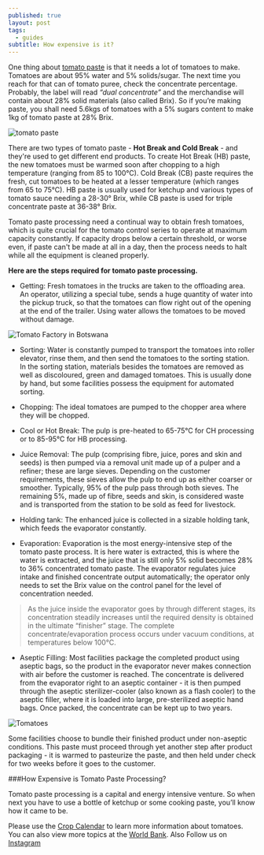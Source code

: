 ```yaml
---
published: true
layout: post
tags:
  - guides
subtitle: How expensive is it?
---
```

One thing about [tomato paste](http://www.tomatojos.net/08-tomato-paste-processing/)  is that it needs a lot of tomatoes to make. Tomatoes are about 95% water and 5% solids/sugar. The next time you reach for that can of tomato puree, check the concentrate percentage. Probably, the label will read *“dual concentrate”* and the merchandise will contain about 28% solid materials (also called Brix). So if you’re making paste, you shall need 5.6kgs of tomatoes with a 5% sugars content to make 1kg of tomato paste at 28% Brix.

![tomato paste](https://upload.wikimedia.org/wikipedia/commons/thumb/e/e8/Tomato_paste_on_spoon.jpg/800px-Tomato_paste_on_spoon.jpg?1538136946250 "Tomato Paste")

There are two types of tomato paste - **Hot Break and Cold Break** - and they're used to get different end products. To create Hot Break (HB) paste, the new tomatoes must be warmed soon after chopping to a high temperature (ranging from 85 to 100°C). Cold Break (CB) paste requires the fresh, cut tomatoes to be heated at a lesser temperature (which ranges from 65 to 75°C). HB paste is usually used for ketchup and various types of tomato sauce needing a 28-30° Brix, while CB paste is used for triple concentrate paste at 36-38° Brix.

Tomato paste processing need a continual way to obtain fresh tomatoes, which is quite crucial for the tomato control series to operate at maximum capacity constantly. If capacity drops below a certain threshold, or worse even, if paste can't be made at all in a day, then the process needs to halt while all the equipment is cleaned properly. 

**Here are the steps required for tomato paste processing.**

- Getting: Fresh tomatoes in the trucks are taken to the offloading area. An operator, utilizing a special tube, sends a huge quantity of water into the pickup truck, so that the tomatoes can flow right out of the opening at the end of the trailer. Using water allows the tomatoes to be moved without damage.

![Tomato Factory in Botswana](http://www.botswanayouth.com/wp-content/uploads/2016/07/paste.jpg "Tomato Factory in Botswana")

- Sorting: Water is constantly pumped to transport the tomatoes into roller elevator, rinse them, and then send the tomatoes to the sorting station. In the sorting station, materials besides the tomatoes are removed as well as discoloured, green and damaged tomatoes. This is usually done by hand, but some facilities possess the equipment for automated sorting.

- Chopping: The ideal tomatoes are pumped to the chopper area where they will be chopped.

- Cool or Hot Break: The pulp is pre-heated to 65-75°C for CH processing or to 85-95°C for HB processing.

- Juice Removal: The pulp (comprising fibre, juice, pores and skin and seeds) is then pumped via a removal unit made up of a pulper and a refiner; these are large sieves. Depending on the customer requirements, these sieves allow the pulp to end up as either coarser or smoother. Typically, 95% of the pulp pass through both sieves. The remaining 5%, made up of fibre, seeds and skin, is considered waste and is transported from the station to be sold as feed for livestock.

- Holding tank: The enhanced juice is collected in a sizable holding tank, which feeds the evaporator constantly.

- Evaporation: Evaporation is the most energy-intensive step of the tomato paste process. It is here water is extracted, this is where the water is extracted, and the juice that is still only 5% solid becomes 28% to 36% concentrated tomato paste. The evaporator regulates juice intake and finished concentrate output automatically; the operator only needs to set the Brix value on the control panel for the level of concentration needed.

>As the juice inside the evaporator goes by through different stages, its concentration steadily increases until the required density is obtained in the ultimate “finisher” stage. The complete concentrate/evaporation process occurs under vacuum conditions, at temperatures below 100°C. 

- Aseptic Filling: Most facilities package the completed product using aseptic bags, so the product in the evaporator never makes connection with air before the customer is reached. The concentrate is delivered from the evaporator right to an aseptic container - it is then pumped through the aseptic sterilizer-cooler (also known as a flash cooler) to the aseptic filler, where it is loaded into large, pre-sterilized aseptic hand bags. Once packed, the concentrate can be kept up to two years.

![Tomatoes](https://bizwatchnigeria.ng/wp-content/uploads/2017/02/tomato-paste-660x330.jpg "tomatoes paste")

Some facilities choose to bundle their finished product under non-aseptic conditions. This paste must proceed through yet another step after product packaging - it is warmed to pasteurize the paste, and then held under check for two weeks before it goes to the customer.

###How Expensive is Tomato Paste Processing?

Tomato paste processing is a capital and energy intensive venture. So when next you have to use a bottle of ketchup or some cooking paste, you’ll know how it came to be.

Please use the [Crop Calendar](http://www.fao.org/agriculture/seed/cropcalendar/welcome.do) to learn more information about tomatoes. You can also view more topics at the [World Bank](http://www.worldbank.org/en/topic/agriculture/overview). Also Follow us on [Instagram ](instagram.com/agroconscious)
